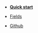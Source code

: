 <!-- docs/_sidebar.md -->

- [**Quick start**](pages/quick-start.md)

- [Fields](pages/fields.md)

- [Github](https://github.com/sixertoy/napper-forms)
